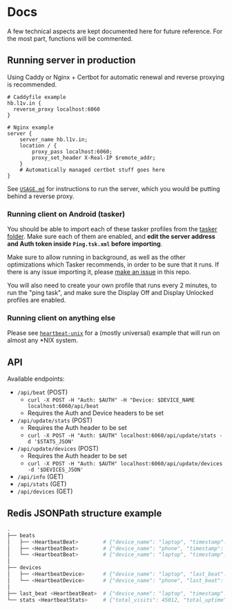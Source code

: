 # Docs

A few technical aspects are kept documented here for future reference.
For the most part, functions will be commented.

## Running server in production

Using Caddy or Nginx + Certbot for automatic renewal and reverse proxying is recommended.
```
# Caddyfile example
hb.l1v.in {
  reverse_proxy localhost:6060
}
```

```
# Nginx example
server {
    server_name hb.l1v.in;
    location / {
        proxy_pass localhost:6060;
        proxy_set_header X-Real-IP $remote_addr;
    }
    # Automatically managed certbot stuff goes here
} 
```

See [`USAGE.md`](https://github.com/5HT2B/heartbeat/blob/master/USAGE.md) for instructions to run the server, which you would be putting behind a reverse proxy.

### Running client on Android (tasker)

You should be able to import each of these tasker profiles from the [tasker folder](https://github.com/5HT2B/heartbeat/tree/master/tasker). Make sure each of them are enabled, and **edit the server address and Auth token inside `Ping.tsk.xml` before importing**.

Make sure to allow running in background, as well as the other optimizations which Tasker recommends, in order to be sure that it runs.
If there is any issue importing it, please [make an issue](https://github.com/5HT2B/heartbeat/issues/new) in this repo.

You will also need to create your own profile that runs every 2 minutes, to run the "ping task", and make sure the Display Off and Display Unlocked profiles are enabled.

### Running client on anything else

Please see [`heartbeat-unix`](https://github.com/5HT2B/heartbeat-unix) for a (mostly universal) example that will run on almost any \*NIX system.

## API

Available endpoints:
- `/api/beat` (POST)
  - `curl -X POST -H "Auth: $AUTH" -H "Device: $DEVICE_NAME localhost:6060/api/beat`
  - Requires the Auth and Device headers to be set
- `/api/update/stats` (POST)
  - Requires the Auth header to be set
  - `curl -X POST -H "Auth: $AUTH" localhost:6060/api/update/stats -d '$STATS_JSON'`
- `/api/update/devices` (POST)
  - Requires the Auth header to be set
  - `curl -X POST -H "Auth: $AUTH" localhost:6060/api/update/devices -d '$DEVICES_JSON'`
- `/api/info` (GET)
- `/api/stats` (GET)
- `/api/devices` (GET)

## Redis JSONPath structure example

```bash
.
├── beats
│   ├── <HeartbeatBeat>        # {"device_name": "laptop", "timestamp": 1632748096}
│   ├── <HeartbeatBeat>        # {"device_name": "phone", "timestamp": 1632748137}
│   └── <HeartbeatBeat>        # {"device_name": "laptop", "timestamp": 1632748682}
│
├── devices
│   ├── <HeartbeatDevice>      # {"device_name": "laptop", "last_beat": <HeartbeatBeat>, "total_beats": 12903, "longest_missing_beat", 1201}
│   └── <HeartbeatDevice>      # {"device_name": "phone", "last_beat": <HeartbeatBeat>, "total_beats": 1952, "longest_missing_beat", 3219}
│
├── last_beat <HeartbeatBeat>  # {"device_name": "laptop", "timestamp": 1632748096}
└── stats <HeartbeatStats>     # {"total_visits": 45012, "total_uptime": 892340, "total_beats": 14855, "longest_missing_beat", 3219}
```
